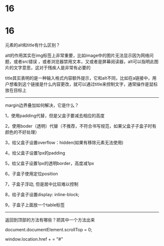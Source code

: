 # 16

# 16

元素的alt和title有什么区别？

alt的作用其实在img标签上非常重要，比如image中的图片无法显示因为网络问题，或者src错误 ，或者浏览器禁用文本，又或者是屏幕阅读器，alt可以指明此图片的文字意思，这对于残疾人是非常有必要的

title其实表明的是一种输入格式内容额外提示，它和alt不同，比如在a链接中，用户想看到这个链接是什么内容更改，就可以通过title来控制文字，通常操作是鼠标放在目标上

---

margin边界叠加如何解决，它是什么？

1，使用padding代替，但是父盒子要减去相应的高度

2，使用boder（透明）代替（不推荐，不符合书写规范，如果父盒子子盒子时有颜色的不好处理）

3，给父盒子设置overflow：hidden(如果有移除元素无法使用)

4，给父盒子设置1px的padding

5，给父盒子设置1px的透明border，高度减1px

6，子盒子使用定位position

7，子盒子浮动, 但是居中比较难以控制

8，给子盒子设置display: inline-block;

9，子盒子上面放一个table标签

---

返回到顶部的方法有哪些？把其中一个方法出来

document.documentElement.scrollTop = 0;

window.location.href + = "#"